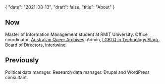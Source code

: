 {
   "date": "2021-08-13",
   "draft": false,
   "title": "About"
}

## Now

Master of Information Management student at RMIT University. Office coordinator, [Australian Queer Archives](https://queerarchives.org.au/). Admin, [LGBTQ in Technology Slack](https://lgbtq.technology). Board of Directors, [intertwine](https://intertwine.net.au).

## Previously

Political data manager. Research data manager. Drupal and WordPress consultant.
